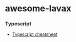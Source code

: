 # awesome-lavax

### Typescript

* [Typescript cheatsheet](https://rmolinamir.github.io/typescript-cheatsheet/)
